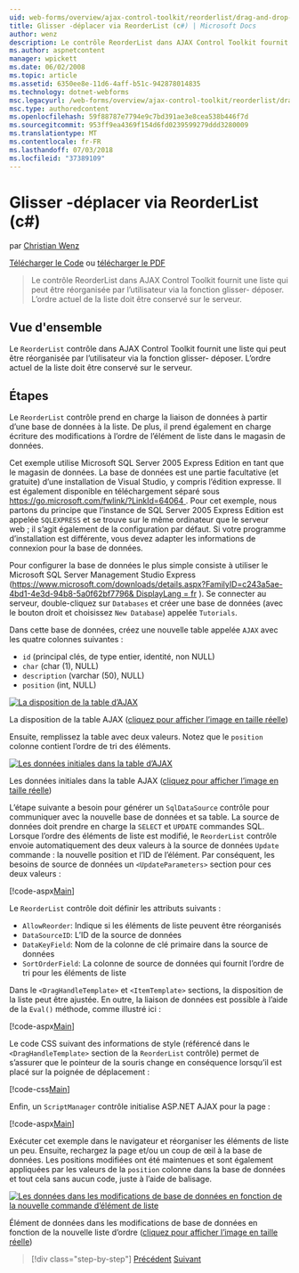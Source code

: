 ```yaml
---
uid: web-forms/overview/ajax-control-toolkit/reorderlist/drag-and-drop-via-reorderlist-cs
title: Glisser -déplacer via ReorderList (c#) | Microsoft Docs
author: wenz
description: Le contrôle ReorderList dans AJAX Control Toolkit fournit une liste qui peut être réorganisée par l’utilisateur via la fonction glisser- déposer. L’ordre actuel de la liste est en cours...
ms.author: aspnetcontent
manager: wpickett
ms.date: 06/02/2008
ms.topic: article
ms.assetid: 6350ee8e-11d6-4aff-b51c-942878014835
ms.technology: dotnet-webforms
msc.legacyurl: /web-forms/overview/ajax-control-toolkit/reorderlist/drag-and-drop-via-reorderlist-cs
msc.type: authoredcontent
ms.openlocfilehash: 59f88787e7794e9c7bd391ae3e8cea538b446f7d
ms.sourcegitcommit: 953ff9ea4369f154d6fd0239599279ddd3280009
ms.translationtype: MT
ms.contentlocale: fr-FR
ms.lasthandoff: 07/03/2018
ms.locfileid: "37389109"
---
```

<a name="drag-and-drop-via-reorderlist-c"></a>Glisser -déplacer via ReorderList (c#)
====================
par [Christian Wenz](https://github.com/wenz)

[Télécharger le Code](http://download.microsoft.com/download/9/3/f/93f8daea-bebd-4821-833b-95205389c7d0/ReorderList5.cs.zip) ou [télécharger le PDF](http://download.microsoft.com/download/2/d/c/2dc10e34-6983-41d4-9c08-f78f5387d32b/reorderlist5CS.pdf)

> Le contrôle ReorderList dans AJAX Control Toolkit fournit une liste qui peut être réorganisée par l’utilisateur via la fonction glisser- déposer. L’ordre actuel de la liste doit être conservé sur le serveur.


## <a name="overview"></a>Vue d'ensemble

Le `ReorderList` contrôle dans AJAX Control Toolkit fournit une liste qui peut être réorganisée par l’utilisateur via la fonction glisser- déposer. L’ordre actuel de la liste doit être conservé sur le serveur.

## <a name="steps"></a>Étapes

Le `ReorderList` contrôle prend en charge la liaison de données à partir d’une base de données à la liste. De plus, il prend également en charge écriture des modifications à l’ordre de l’élément de liste dans le magasin de données.

Cet exemple utilise Microsoft SQL Server 2005 Express Edition en tant que le magasin de données. La base de données est une partie facultative (et gratuite) d’une installation de Visual Studio, y compris l’édition expresse. Il est également disponible en téléchargement séparé sous [ https://go.microsoft.com/fwlink/?LinkId=64064 ](https://go.microsoft.com/fwlink/?LinkId=64064). Pour cet exemple, nous partons du principe que l’instance de SQL Server 2005 Express Edition est appelée `SQLEXPRESS` et se trouve sur le même ordinateur que le serveur web ; il s’agit également de la configuration par défaut. Si votre programme d’installation est différente, vous devez adapter les informations de connexion pour la base de données.

Pour configurer la base de données le plus simple consiste à utiliser le Microsoft SQL Server Management Studio Express ([https://www.microsoft.com/downloads/details.aspx?FamilyID=c243a5ae-4bd1-4e3d-94b8-5a0f62bf7796&amp; DisplayLang = fr](https://www.microsoft.com/downloads/details.aspx?FamilyID=c243a5ae-4bd1-4e3d-94b8-5a0f62bf7796&amp;DisplayLang=en) ). Se connecter au serveur, double-cliquez sur `Databases` et créer une base de données (avec le bouton droit et choisissez `New Database`) appelée `Tutorials`.

Dans cette base de données, créez une nouvelle table appelée `AJAX` avec les quatre colonnes suivantes :

- `id` (principal clés, de type entier, identité, non NULL)
- `char` (char (1), NULL)
- `description` (varchar (50), NULL)
- `position` (int, NULL)


[![La disposition de la table d’AJAX](drag-and-drop-via-reorderlist-cs/_static/image2.png)](drag-and-drop-via-reorderlist-cs/_static/image1.png)

La disposition de la table AJAX ([cliquez pour afficher l’image en taille réelle](drag-and-drop-via-reorderlist-cs/_static/image3.png))


Ensuite, remplissez la table avec deux valeurs. Notez que le `position` colonne contient l’ordre de tri des éléments.


[![Les données initiales dans la table d’AJAX](drag-and-drop-via-reorderlist-cs/_static/image5.png)](drag-and-drop-via-reorderlist-cs/_static/image4.png)

Les données initiales dans la table AJAX ([cliquez pour afficher l’image en taille réelle](drag-and-drop-via-reorderlist-cs/_static/image6.png))


L’étape suivante a besoin pour générer un `SqlDataSource` contrôle pour communiquer avec la nouvelle base de données et sa table. La source de données doit prendre en charge la `SELECT` et `UPDATE` commandes SQL. Lorsque l’ordre des éléments de liste est modifié, le `ReorderList` contrôle envoie automatiquement des deux valeurs à la source de données `Update` commande : la nouvelle position et l’ID de l’élément. Par conséquent, les besoins de source de données un `<UpdateParameters>` section pour ces deux valeurs :

[!code-aspx[Main](drag-and-drop-via-reorderlist-cs/samples/sample1.aspx)]

Le `ReorderList` contrôle doit définir les attributs suivants :

- `AllowReorder`: Indique si les éléments de liste peuvent être réorganisés
- `DataSourceID`: L’ID de la source de données
- `DataKeyField`: Nom de la colonne de clé primaire dans la source de données
- `SortOrderField`: La colonne de source de données qui fournit l’ordre de tri pour les éléments de liste

Dans le `<DragHandleTemplate>` et `<ItemTemplate>` sections, la disposition de la liste peut être ajustée. En outre, la liaison de données est possible à l’aide de la `Eval()` méthode, comme illustré ici :

[!code-aspx[Main](drag-and-drop-via-reorderlist-cs/samples/sample2.aspx)]

Le code CSS suivant des informations de style (référencé dans le `<DragHandleTemplate>` section de la `ReorderList` contrôle) permet de s’assurer que le pointeur de la souris change en conséquence lorsqu’il est placé sur la poignée de déplacement :

[!code-css[Main](drag-and-drop-via-reorderlist-cs/samples/sample3.css)]

Enfin, un `ScriptManager` contrôle initialise ASP.NET AJAX pour la page :

[!code-aspx[Main](drag-and-drop-via-reorderlist-cs/samples/sample4.aspx)]

Exécuter cet exemple dans le navigateur et réorganiser les éléments de liste un peu. Ensuite, rechargez la page et/ou un coup de œil à la base de données. Les positions modifiées ont été maintenues et sont également appliquées par les valeurs de la `position` colonne dans la base de données et tout cela sans aucun code, juste à l’aide de balisage.


[![Les données dans les modifications de base de données en fonction de la nouvelle commande d’élément de liste](drag-and-drop-via-reorderlist-cs/_static/image8.png)](drag-and-drop-via-reorderlist-cs/_static/image7.png)

Élément de données dans les modifications de base de données en fonction de la nouvelle liste d’ordre ([cliquez pour afficher l’image en taille réelle](drag-and-drop-via-reorderlist-cs/_static/image9.png))

> [!div class="step-by-step"]
> [Précédent](using-postbacks-with-reorderlist-cs.md)
> [Suivant](using-postbacks-with-reorderlist-vb.md)
